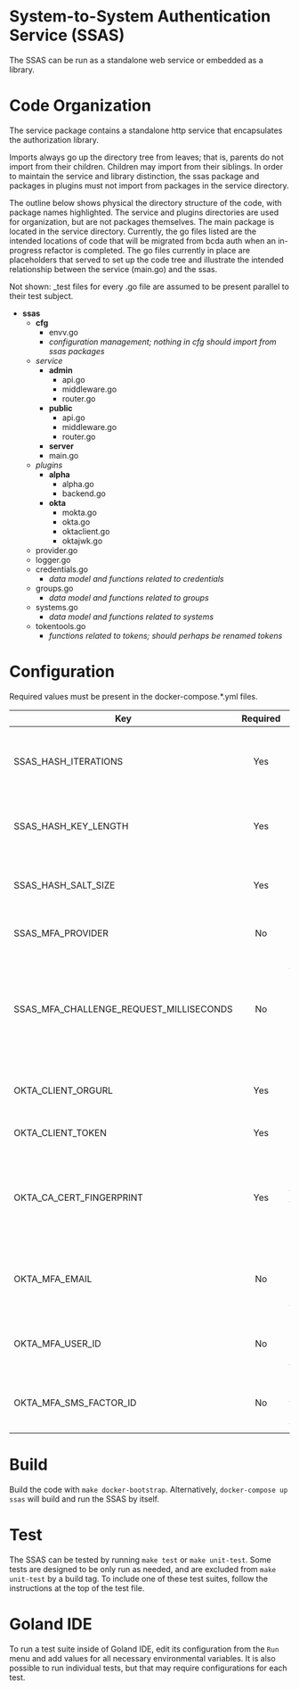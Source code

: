 # System-to-System Authentication Service (SSAS)

The SSAS can be run as a standalone web service or embedded as a library. 

# Code Organization

The service package contains a standalone http service that encapsulates the authorization library.

Imports always go up the directory tree from leaves; that is, parents do not import from their children. Children may import from their siblings. In order to maintain the service and library distinction, the ssas package and packages in plugins must not import from packages in the service directory. 

The outline below shows physical the directory structure of the code, with package names highlighted. The service and plugins directories are used for organization, but are not packages themselves. The main package is located in the service directory. Currently, the go files listed are the intended locations of code that will be migrated from bcda auth when an in-progress refactor is completed. The go files currently in place are placeholders that served to set up the code tree and illustrate the intended relationship between the service (main.go) and the ssas. 

Not shown: _test files for every .go file are assumed to be present parallel to their test subject.

- **ssas**
    - **cfg**
      - envv.go
      - _configuration management; nothing in cfg should import from ssas packages_
    - _service_
      - **admin**
        - api.go
        - middleware.go
        - router.go
      - **public**
        - api.go
        - middleware.go
        - router.go
      - **server**
      - main.go
    - _plugins_
      - **alpha**
        - alpha.go
        - backend.go
      - **okta**
        - mokta.go
        - okta.go
        - oktaclient.go
        - oktajwk.go
    - provider.go
    - logger.go
    - credentials.go
      - _data model and functions related to credentials_
    - groups.go
      - _data model and functions related to groups_
    - systems.go
      - _data model and functions related to systems_
    - tokentools.go
      - _functions related to tokens; should perhaps be renamed tokens_
      
# Configuration

Required values must be present in the docker-compose.*.yml files.

| Key                  | Required | Purpose | 
| -------------------- |:--------:| ------- |
| SSAS_HASH_ITERATIONS | Yes      | Controls how many iterations our secure hashing mechanism performs. Service will panic if this key does not have a value. |
| SSAS_HASH_KEY_LENGTH | Yes      | Controls the key length used by our secure hashing mechanism. Service will panic if this key does not have a value. |
| SSAS_HASH_SALT_SIZE  | Yes      | Controls salt size used by our secure hashing mechanism performs. Service will panic if this key does not have a value. |
| SSAS_MFA_PROVIDER    | No       | Switches between mock Okta MFA calls and live calls.  Defaults to "Mock".
| SSAS_MFA_CHALLENGE_REQUEST_MILLISECONDS | No | Minimum execution time for RequestFactorChallenge().  If not present, defaults to 1500.  In production, this should always be set longer than the longest expected execution time.  (Actual execution time is logged.)|
| OKTA_CLIENT_ORGURL   | Yes      | Sets the URL for contacting Okta (will vary between production/non-production environments). |
| OKTA_CLIENT_TOKEN    | Yes      | A token providing limited admin-level API rights to Okta. |
| OKTA_CA_CERT_FINGERPRINT | Yes  | SHA1 fingerprint for the CA certificate signing the Okta TLS cert.  If the fingerprint does not match the CA certificate presented when we visit Okta, the HTTPS connection is terminated |
| OKTA_MFA_EMAIL       | No       | The email address (Okta account identifier) for the account to test in the Okta sandbox. Required only if running the live Okta MFA tests. |
| OKTA_MFA_USER_ID     | No       | The user ID for the account to test in the Okta sandbox. Required only if running the live Okta MFA tests. |
| OKTA_MFA_SMS_FACTOR_ID | No     | The SMS MFA factor ID enrolled for the account to test in the Okta sandbox. Required only if running the live Okta MFA tests. |

# Build

Build the code with `make docker-bootstrap`. Alternatively, `docker-compose up ssas` will build and run the SSAS by itself.

# Test

The SSAS can be tested by running `make test` or `make unit-test`.  Some tests are designed to be only run as needed, and
are excluded from `make unit-test` by a build tag.  To include one of these test suites, follow the instructions at the
top of the test file.

# Goland IDE

To run a test suite inside of Goland IDE, edit its configuration from the `Run` menu and add values for all necessary
environmental variables.  It is also possible to run individual tests, but that may require configurations for each test.
